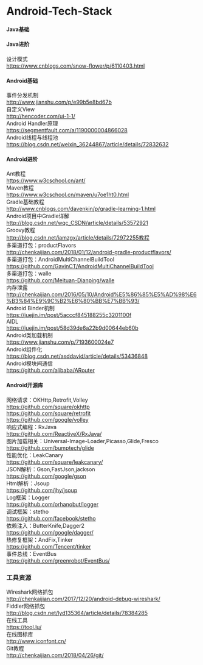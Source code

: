 # Android-Tech-Stack

#### Java基础
#### Java进阶
设计模式  
https://www.cnblogs.com/snow-flower/p/6110403.html  

#### Android基础
事件分发机制  
http://www.jianshu.com/p/e99b5e8bd67b  
自定义View  
http://hencoder.com/ui-1-1/  
Android Handler原理  
https://segmentfault.com/a/1190000004866028  
Android线程与线程池  
https://blog.csdn.net/weixin_36244867/article/details/72832632  

#### Android进阶
Ant教程  
https://www.w3cschool.cn/ant/  
Maven教程  
https://www.w3cschool.cn/maven/u7oe1ht0.html  
Gradle基础教程  
http://www.cnblogs.com/davenkin/p/gradle-learning-1.html  
Android项目中Gradle详解  
http://blog.csdn.net/wqc_CSDN/article/details/53572921  
Groovy教程  
http://blog.csdn.net/iamzgx/article/details/72972255教程  
多渠道打包：productFlavors  
http://chenkaijian.com/2018/01/12/android-gradle-productflavors/  
多渠道打包：AndroidMultiChannelBuildTool  
https://github.com/GavinCT/AndroidMultiChannelBuildTool  
多渠道打包：walle  
https://github.com/Meituan-Dianping/walle  
内存泄露  
http://chenkaijian.com/2016/05/10/Android%E5%86%85%E5%AD%98%E6%B3%84%E9%9C%B2%E6%80%BB%E7%BB%93/  
Android Binder机制  
https://juejin.im/post/5acccf845188255c3201100f  
AIDL  
https://juejin.im/post/58d39de6a22b9d00644eb60b  
Android类加载机制  
https://www.jianshu.com/p/7193600024e7  
Android组件化  
https://blog.csdn.net/asddavid/article/details/53436848  
Android模块间通信  
https://github.com/alibaba/ARouter  

#### Android开源库
网络请求：OKHttp,Retrofit,Volley  
https://github.com/square/okhttp  
https://github.com/square/retrofit  
https://github.com/google/volley  
响应式编程：RxJava  
https://github.com/ReactiveX/RxJava/  
图片加载相关：Universal-Image-Loader,Picasso,Glide,Fresco  
https://github.com/bumptech/glide  
性能优化：LeakCanary  
https://github.com/square/leakcanary/  
JSON解析：Gson,FastJson,jackson  
https://github.com/google/gson  
Html解析：Jsoup  
https://github.com/jhy/jsoup  
Log框架：Logger  
https://github.com/orhanobut/logger  
调试框架：stetho  
https://github.com/facebook/stetho  
依赖注入：ButterKnife,Dagger2  
https://github.com/google/dagger/  
热修复框架：AndFix,Tinker  
https://github.com/Tencent/tinker  
事件总线：EventBus  
https://github.com/greenrobot/EventBus/  

### 工具资源
Wireshark网络抓包  
http://chenkaijian.com/2017/12/20/android-debug-wireshark/  
Fiddler网络抓包  
http://blog.csdn.net/lyd135364/article/details/78384285  
在线工具  
https://tool.lu/  
在线图标库  
http://www.iconfont.cn/  
Git教程  
http://chenkaijian.com/2018/04/26/git/  
